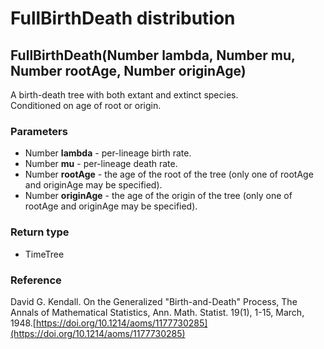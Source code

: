 FullBirthDeath distribution
===========================
FullBirthDeath(Number **lambda**, Number **mu**, Number **rootAge**, Number **originAge**)
------------------------------------------------------------------------------------------

A birth-death tree with both extant and extinct species.<br>Conditioned on age of root or origin.

### Parameters

- Number **lambda** - per-lineage birth rate.
- Number **mu** - per-lineage death rate.
- Number **rootAge** - the age of the root of the tree (only one of rootAge and originAge may be specified).
- Number **originAge** - the age of the origin of the tree  (only one of rootAge and originAge may be specified).

### Return type

- TimeTree

### Reference

David G. Kendall. On the Generalized "Birth-and-Death" Process, The Annals of Mathematical Statistics, Ann. Math. Statist. 19(1), 1-15, March, 1948.[https://doi.org/10.1214/aoms/1177730285](https://doi.org/10.1214/aoms/1177730285)

